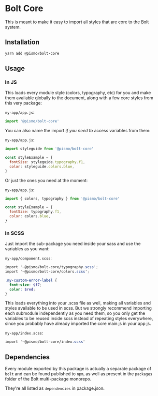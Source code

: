 # Bolt Core
This is meant to make it easy to import all styles that are core to the Bolt system.

## Installation

```sh
yarn add @pismo/bolt-core
```

## Usage

### In JS
This loads every module style (colors, typography, etc) for you and make them available globally to the document, along with a few core styles from this very package:

`my-app/app.js`:
```js
import '@pismo/bolt-core'
```

You can also name the import _if you need to_ access variables from them:

`my-app/app.js`:
```js
import styleguide from '@pismo/bolt-core'

const styleExample = {
  fontSize: styleguide.typography.f1,
  color: styleguide.colors.blue,
}
```

Or just the ones you need at the moment:

`my-app/app.js`:
```js
import { colors, typography } from '@pismo/bolt-core'

const styleExample = {
  fontSize: typography.f1,
  color: colors.blue,
}
```

### In SCSS
Just import the sub-package you need inside your sass and use the variables as you want:

`my-app/component.scss`:
```scss
import '~@pismo/bolt-core/typography.scss';
import '~@pismo/bolt-core/colors.scss';

.my-custom-error-label {
  font-size: $f7;
  color: $red;
}
```

This loads everything into your .scss file as well, making all variables and styles available to be used in scss. But we strongly recommend importing each submodule independently as you need them, so you only get the variables to be reused inside scss instead of repeating styles everywhere, since you probably have already imported the core main js in your app js.

`my-app/index.scss`:
```scss
import '~@pismo/bolt-core/index.scss'
```

## Dependencies

Every module exported by this package is actually a separate package of `bolt` and can be found published to `npm`, as well as present in the `packages` folder of the Bolt multi-package monorepo.

They're all listed as `dependencies` in package.json.
